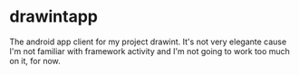 # drawintapp
The android app client for my project drawint. It's not very elegante cause I'm not familiar with framework activity and I'm not going to work too much on it, for now.
